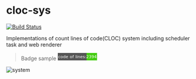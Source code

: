 # cloc-sys
[![Build Status](https://travis-ci.org/0of/cloc-sys.svg?branch=master)](https://travis-ci.org/0of/cloc-sys)

Implementations of count lines of code(CLOC) system including scheduler task and web renderer

> Badge sample ![sample](/doc/res/sample_badge.png)

![system](/doc/res/cloc_sys.png)

